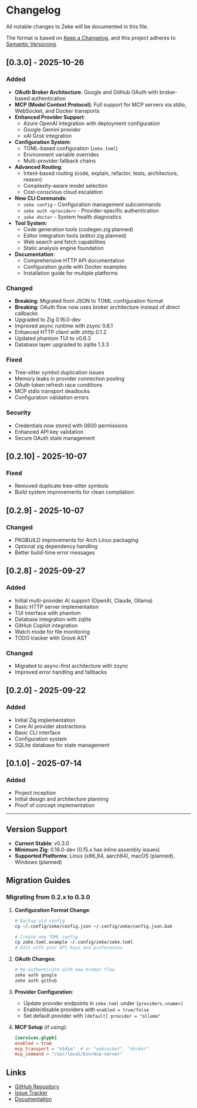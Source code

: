 # Changelog

All notable changes to Zeke will be documented in this file.

The format is based on [Keep a Changelog](https://keepachangelog.com/en/1.0.0/),
and this project adheres to [Semantic Versioning](https://semver.org/spec/v2.0.0.html).

## [0.3.0] - 2025-10-26

### Added
- **OAuth Broker Architecture**: Google and GitHub OAuth with broker-based authentication
- **MCP (Model Context Protocol)**: Full support for MCP servers via stdio, WebSocket, and Docker transports
- **Enhanced Provider Support**:
  - Azure OpenAI integration with deployment configuration
  - Google Gemini provider
  - xAI Grok integration
- **Configuration System**:
  - TOML-based configuration (`zeke.toml`)
  - Environment variable overrides
  - Multi-provider fallback chains
- **Advanced Routing**:
  - Intent-based routing (code, explain, refactor, tests, architecture, reason)
  - Complexity-aware model selection
  - Cost-conscious cloud escalation
- **New CLI Commands**:
  - `zeke config` - Configuration management subcommands
  - `zeke auth <provider>` - Provider-specific authentication
  - `zeke doctor` - System health diagnostics
- **Tool System**:
  - Code generation tools (codegen.zig planned)
  - Editor integration tools (editor.zig planned)
  - Web search and fetch capabilities
  - Static analysis engine foundation
- **Documentation**:
  - Comprehensive HTTP API documentation
  - Configuration guide with Docker examples
  - Installation guide for multiple platforms

### Changed
- **Breaking**: Migrated from JSON to TOML configuration format
- **Breaking**: OAuth flow now uses broker architecture instead of direct callbacks
- Upgraded to Zig 0.16.0-dev
- Improved async runtime with zsync 0.6.1
- Enhanced HTTP client with zhttp 0.1.2
- Updated phantom TUI to v0.6.3
- Database layer upgraded to zqlite 1.3.3

### Fixed
- Tree-sitter symbol duplication issues
- Memory leaks in provider connection pooling
- OAuth token refresh race conditions
- MCP stdio transport deadlocks
- Configuration validation errors

### Security
- Credentials now stored with 0600 permissions
- Enhanced API key validation
- Secure OAuth state management

## [0.2.10] - 2025-10-07

### Fixed
- Removed duplicate tree-sitter symbols
- Build system improvements for clean compilation

## [0.2.9] - 2025-10-07

### Changed
- PKGBUILD improvements for Arch Linux packaging
- Optional zig dependency handling
- Better build-time error messages

## [0.2.8] - 2025-09-27

### Added
- Initial multi-provider AI support (OpenAI, Claude, Ollama)
- Basic HTTP server implementation
- TUI interface with phantom
- Database integration with zqlite
- GitHub Copilot integration
- Watch mode for file monitoring
- TODO tracker with Grove AST

### Changed
- Migrated to async-first architecture with zsync
- Improved error handling and fallbacks

## [0.2.0] - 2025-09-22

### Added
- Initial Zig implementation
- Core AI provider abstractions
- Basic CLI interface
- Configuration system
- SQLite database for state management

## [0.1.0] - 2025-07-14

### Added
- Project inception
- Initial design and architecture planning
- Proof of concept implementation

---

## Version Support

- **Current Stable**: v0.3.0
- **Minimum Zig**: 0.16.0-dev (0.15.x has inline assembly issues)
- **Supported Platforms**: Linux (x86_64, aarch64), macOS (planned), Windows (planned)

## Migration Guides

### Migrating from 0.2.x to 0.3.0

1. **Configuration Format Change**:
   ```bash
   # Backup old config
   cp ~/.config/zeke/config.json ~/.config/zeke/config.json.bak

   # Create new TOML config
   cp zeke.toml.example ~/.config/zeke/zeke.toml
   # Edit with your API keys and preferences
   ```

2. **OAuth Changes**:
   ```bash
   # Re-authenticate with new broker flow
   zeke auth google
   zeke auth github
   ```

3. **Provider Configuration**:
   - Update provider endpoints in `zeke.toml` under `[providers.<name>]`
   - Enable/disable providers with `enabled = true/false`
   - Set default provider with `[default] provider = "ollama"`

4. **MCP Setup** (if using):
   ```toml
   [services.glyph]
   enabled = true
   mcp_transport = "stdio"  # or "websocket", "docker"
   mcp_command = "/usr/local/bin/mcp-server"
   ```

## Links

- [GitHub Repository](https://github.com/ghostkellz/zeke)
- [Issue Tracker](https://github.com/ghostkellz/zeke/issues)
- [Documentation](https://github.com/ghostkellz/zeke/tree/main/docs)
